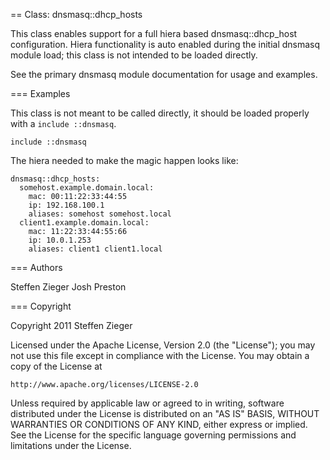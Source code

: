 == Class: dnsmasq::dhcp_hosts

This class enables support for a full hiera based dnsmasq::dhcp_host configuration.
Hiera functionality is auto enabled during the initial dnsmasq module load;
  this class is not intended to be loaded directly.

See the primary dnsmasq module documentation for usage and examples.

=== Examples

This class is not meant to be called directly, it should be loaded properly
with a `include ::dnsmasq`.

    include ::dnsmasq

The hiera needed to make the magic happen looks like:

    dnsmasq::dhcp_hosts:
      somehost.example.domain.local:
        mac: 00:11:22:33:44:55
        ip: 192.168.100.1
        aliases: somehost somehost.local
      client1.example.domain.local:
        mac: 11:22:33:44:55:66
        ip: 10.0.1.253
        aliases: client1 client1.local

=== Authors

Steffen Zieger
Josh Preston

=== Copyright

Copyright 2011 Steffen Zieger

Licensed under the Apache License, Version 2.0 (the "License");
you may not use this file except in compliance with the License.
You may obtain a copy of the License at

    http://www.apache.org/licenses/LICENSE-2.0

Unless required by applicable law or agreed to in writing, software
distributed under the License is distributed on an "AS IS" BASIS,
WITHOUT WARRANTIES OR CONDITIONS OF ANY KIND, either express or implied.
See the License for the specific language governing permissions and
limitations under the License.

